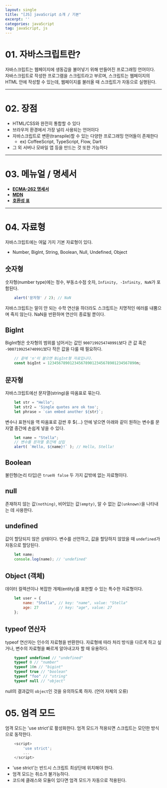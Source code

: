 ```yaml
---
layout: single
title: "[JS] javaScript 소개 / 기본"
excerpt: ''
categories: javaScript
tag: javaScript, js
---
```


# 01. 자바스크립트란?
자바스크립트는 웹페이지에 생동갑을 불어넣기 위해 만들어진 프로그래밍 언어이다. <br>
자바스크립트로 작성한 프로그램을 스크립트라고 부르며, 스크립트는 웹페이지의 HTML 안에 작성할 수 있는데, 웹페이지를 불러올 때 스크립트가 자동으로 실행된다.

---

# 02. 장점
- HTML/CSS와 완전히 통합할 수 있다<br>
- 브라우저 환경에서 가장 널리 사용되는 언어이다<br>
- 자바스크립트로 변환(transpile)할 수 있는 다양한 프로그래밍 언어들이 존재한다
    - ex) CoffeeScript, TypeScript, Flow, Dart
- 그 외 서버나 모바일 앱 등을 만드는 것 또한 가능하다

---

# 03. 메뉴얼 / 명세서
- **[ECMA-262 명세서](https://www.ecma-international.org/publications-and-standards/standards/ecma-262/)**
- **[MDN](https://developer.mozilla.org/ko/)**
- **[호환성 표](https://caniuse.com/cryptography)**

---
# 04. 자료형
자바스크립트에는 여덟 가지 기본 자료형이 있다. 
- Number, BigInt, String, Boolean, Null, Undefined, Object

## 숫자형
숫자형(number type)에는 정수, 부동소수점 숫자, `Infinity, -Infinity, NaN`가 포함된다.
```js
    alert('문자형' / 2); // NaN
```
자바스크립트는 말이 안 되는 수학 연산을 하더라도 스크립트는 치명적인 에러를 내뿜으며 죽지 않는다. NaN을 반환하며 연산이 종료될 뿐이다.

## BigInt
BigInt형은 숫자형의 범위를 넘어서는 값인 `9007199254740991`보다 큰 값 혹은 `-9007199254740991`보다 작은 값을 다룰 때 필요하다. 
```js
    // 끝에 'n'이 붙으면 BigInt형 자료입니다.
    const bigInt = 1234567890123456789012345678901234567890n;
```

## 문자형
자바스크립트에선 문자열(string)을 따옴표로 묶는다.
```js
    let str = "Hello";
    let str2 = 'Single quotes are ok too';
    let phrase = `can embed another ${str}`;
```

변수나 표현식을 역 따옴표로 감싼 후 ${...} 안에 넣으면 아래와 같이 원하는 변수를 문자열 중간에 손쉽게 넣을 수 있다. 
```js
    let name = "Stella";
    // 변수를 문자열 중간에 삽입
    alert( `Hello, ${name}!` ); // Hello, Stella!
```

## Boolean
불린형(논리 타입)은 `true와 false` 두 가지 값밖에 없는 자료형이다.

## null
존재하지 않는 값`(nothing)`, 비어있는 값`(empty)`, 알 수 없는 값`(unknown)`을 나타내는 데 사용한다.

## undefined
값이 할당되지 않은 상태이다. 변수를 선언하고, 값을 할당하지 않았을 때 `undefined`가 자동으로 할당된다.
```js
    let name;
    console.log(name); // 'undefined'
```

## Object (객체)
데이터 컬렉션이나 복잡한 개체(entity)를 표현할 수 있는 특수한 자료형이다.
```js
    let user = {
        name: "Stella", // key: "name", value: "Stella"
        age: 27         // key: "age", value: 27
    };
```

## typeof 연산자
typeof 연산자는 인수의 자료형을 반환한다. 자료형에 따라 처리 방식을 다르게 하고 싶거나, 변수의 자료형을 빠르게 알아내고자 할 때 유용하다.
```js
    typeof undefined // "undefined"
    typeof 0 // "number"
    typeof 10n // "bigint"
    typeof true // "boolean"
    typeof "foo" // "string"
    typeof null // "object"
```
null의 결과값이 `object`인 것을 유의하도록 하자. (언어 자체의 오류)

# 05. 엄격 모드
엄격 모드는 'use strict'로 활성화한다. 엄격 모드가 적용되면 스크립트는 모던한 방식으로 동작한다.
```js
    <script>
        'use strict';
        ...
    </script>
```
- 'use strict'는 반드시 스크립트 최상단에 위치해야 한다.
- 엄격 모드는 취소가 불가능하다.
- 코드에 클래스와 모듈이 있다면 엄격 모드가 자동으로 적용된다.
